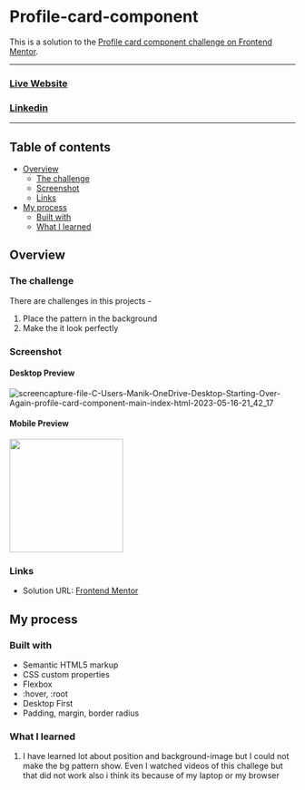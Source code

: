 # Profile-card-component
This is a solution to the [Profile card component challenge on Frontend Mentor](https://www.frontendmentor.io/challenges/profile-card-component-cfArpWshJ).

<hr>

### [Live Website](https://manikmaity.github.io/3-column-preview-card-component/)
### [Linkedin](https://www.linkedin.com/in/manikmaity/)
<hr>

## Table of contents

- [Overview](#overview)
  - [The challenge](#the-challenge)
  - [Screenshot](#screenshot)
  - [Links](#links)
- [My process](#my-process)
  - [Built with](#built-with)
  - [What I learned](#what-i-learned)

## Overview

### The challenge
There are challenges in this projects -
  1. Place the pattern in the background
  2. Make the it look perfectly

### Screenshot
#### Desktop Preview
![screencapture-file-C-Users-Manik-OneDrive-Desktop-Starting-Over-Again-profile-card-component-main-index-html-2023-05-16-21_42_17](https://github.com/ManikMaity/Profile-card-component/assets/110734724/25ac66e9-aa8d-4527-86f0-9d066f12f002)



#### Mobile Preview
<img src="https://github.com/ManikMaity/Profile-card-component/assets/110734724/449484cf-8a09-4060-a629-946f746ab58d" width="200" />

### Links
- Solution URL: [Frontend Mentor](https://www.frontendmentor.io/profile/ManikMaity)


## My process

### Built with
- Semantic HTML5 markup
- CSS custom properties
- Flexbox
- :hover, :root
- Desktop First 
- Padding, margin, border radius

### What I learned
  1. I have learned lot about position and background-image but I could not make the bg pattern show. Even I watched videos of this challege but that did not work also i think its because of my laptop or my browser


    
